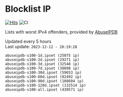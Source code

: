 # Blocklist IP

[![Hits](https://hits.seeyoufarm.com/api/count/incr/badge.svg?url=https%3A%2F%2Fgithub.com%2Fborestad%2Fblocklist-ip%2F&count_bg=%2379C83D&title_bg=%23555555&icon=&icon_color=%23E7E7E7&title=hits&edge_flat=false)](https://hits.seeyoufarm.com)  ![CI](https://img.shields.io/github/workflow/status/borestad/blocklist-ip/CI?style=flat-square)

Lists with worst IPv4 offenders, provided by [AbuseIPDB](https://www.abuseipdb.com/)

<!-- FOOTER-PLACEHOLDER -->
Updated every 5 hours<br>
Last update: `2023-12-12 - 20:19:28`
```
abuseipdb-s100-1d.ipset (25075 ip)
abuseipdb-s100-2d.ipset (29271 ip)
abuseipdb-s100-3d.ipset (32548 ip)
abuseipdb-s100-7d.ipset (38898 ip)
abuseipdb-s100-30d.ipset (59653 ip)
abuseipdb-s100-60d.ipset (82492 ip)
abuseipdb-s100-90d.ipset (108604 ip)
abuseipdb-s100-120d.ipset (132514 ip)
abuseipdb-s100-all.ipset (430571 ip)
```
